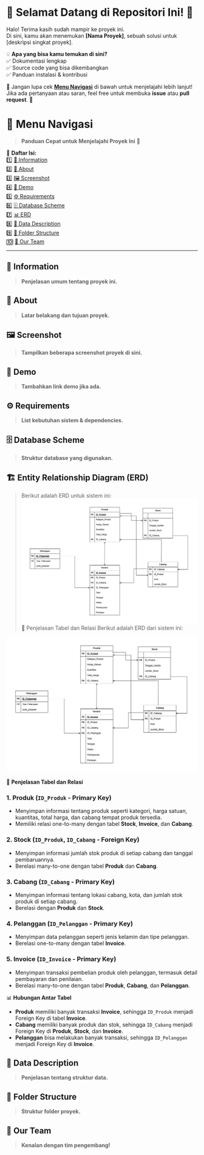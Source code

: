 # 👋 Selamat Datang di Repositori Ini! 🚀  

Halo! Terima kasih sudah mampir ke proyek ini.  
Di sini, kamu akan menemukan **[Nama Proyek]**, sebuah solusi untuk [deskripsi singkat proyek].  

💡 **Apa yang bisa kamu temukan di sini?**  
✅ Dokumentasi lengkap  
✅ Source code yang bisa dikembangkan  
✅ Panduan instalasi & kontribusi  

📌 Jangan lupa cek **[Menu Navigasi](#-menu)** di bawah untuk menjelajahi lebih lanjut!  
Jika ada pertanyaan atau saran, feel free untuk membuka **issue** atau **pull request**. 🎉  

# 📜 Menu Navigasi  
> **Panduan Cepat untuk Menjelajahi Proyek Ini** 🚀  

📌 **Daftar Isi:**  
1️⃣ [📌 Information](#information)  
2️⃣ [📖 About](#about)  
3️⃣ [🖼 Screenshot](#screenshot)  
4️⃣ [🎥 Demo](#demo)  
5️⃣ [⚙️ Requirements](#requirements)  
6️⃣ [🗄 Database Scheme](#database-scheme)  
7️⃣ [📊 ERD](#erd)  
8️⃣ [📂 Data Description](#data-description)  
9️⃣ [📁 Folder Structure](#folder-structure)  
🔟 [👥 Our Team](#our-team)  

---

## 📝 Information  
> **Penjelasan umum tentang proyek ini.**  

## 📖 About  
> **Latar belakang dan tujuan proyek.**  

## 🖼 Screenshot  
> **Tampilkan beberapa screenshot proyek di sini.**  

## 🎥 Demo  
> **Tambahkan link demo jika ada.**  

## ⚙️ Requirements  
> **List kebutuhan sistem & dependencies.**  

## 🗄 Database Scheme  
> **Struktur database yang digunakan.**  

## 🏗 Entity Relationship Diagram (ERD)
>Berikut adalah ERD untuk sistem ini:
>![Entity Relationship Diagram](Kelompok%201_FIX_ERD1.jpg)
>📌 Penjelasan Tabel dan Relasi
Berikut adalah ERD dari sistem ini:

![ERD](./Kelompok%201_FIX_ERD1.jpg)

📌 **Penjelasan Tabel dan Relasi**

### **1. Produk (`ID_Produk` - Primary Key)**
   - Menyimpan informasi tentang produk seperti kategori, harga satuan, kuantitas, total harga, dan cabang tempat produk tersedia.
   - Memiliki relasi one-to-many dengan tabel **Stock**, **Invoice**, dan **Cabang**.

### **2. Stock (`ID_Produk`, `ID_Cabang` - Foreign Key)**
   - Menyimpan informasi jumlah stok produk di setiap cabang dan tanggal pembaruannya.
   - Berelasi many-to-one dengan tabel **Produk** dan **Cabang**.

### **3. Cabang (`ID_Cabang` - Primary Key)**
   - Menyimpan informasi tentang lokasi cabang, kota, dan jumlah stok produk di setiap cabang.
   - Berelasi dengan **Produk** dan **Stock**.

### **4. Pelanggan (`ID_Pelanggan` - Primary Key)**
   - Menyimpan data pelanggan seperti jenis kelamin dan tipe pelanggan.
   - Berelasi one-to-many dengan tabel **Invoice**.

### **5. Invoice (`ID_Invoice` - Primary Key)**
   - Menyimpan transaksi pembelian produk oleh pelanggan, termasuk detail pembayaran dan penilaian.
   - Berelasi many-to-one dengan tabel **Produk**, **Cabang**, dan **Pelanggan**.

📊 **Hubungan Antar Tabel**
- **Produk** memiliki banyak transaksi **Invoice**, sehingga `ID_Produk` menjadi Foreign Key di tabel **Invoice**.
- **Cabang** memiliki banyak produk dan stok, sehingga `ID_Cabang` menjadi Foreign Key di **Produk**, **Stock**, dan **Invoice**.
- **Pelanggan** bisa melakukan banyak transaksi, sehingga `ID_Pelanggan` menjadi Foreign Key di **Invoice**.




## 📂 Data Description  
> **Penjelasan tentang struktur data.**  

## 📁 Folder Structure  
> **Struktur folder proyek.**  

## 👥 Our Team  
> **Kenalan dengan tim pengembang!**  
